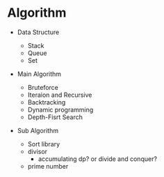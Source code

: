 # Algorithm

- Data Structure
  - Stack
  - Queue
  - Set

- Main Algorithm
  - Bruteforce
  - Iteraion and Recursive
  - Backtracking
  - Dynamic programming
  - Depth-Fisrt Search

- Sub Algorithm
  - Sort library
  - divisor
    - accumulating dp? or divide and conquer?
  - prime number
